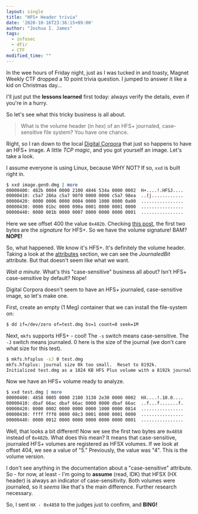 ```yaml
---
layout: single
title: "HFS+ Header trivia"
date: '2020-10-16T23:36:15+09:00'
author: "Joshua I. James"
tags:
  - infosec
  - dfir
  - CTF
modified_time: ""
---
```


In the wee hours of Friday night, just as I was tucked in and toasty, Magnet Weekly CTF dropped a 10 point trivia question. I jumped to answer it like a kid on Christmas day...

I'll just put the **lessons learned** first today: always verify the details, even if you're in a hurry.

So let's see what this tricky business is all about.

> What is the volume header (in hex) of an HFS+ journaled, case-sensitive file system? You have one chance.

Right, so I ran down to the local [Digital Corpora](http://downloads.digitalcorpora.org/corpora/drives/nps-2009-hfsjtest1/)
that just so happens to have an HFS+ image. A little *TCP magic*, and you got yourself an image. Let's take a look.

I assume everyone is using Linux, because WHY NOT? If so, ```xxd``` is built right in.

```bash
$ xxd image.gen0.dmg | more
00000400: 482b 0004 0000 2100 4846 534a 0000 0002  H+....!.HFSJ....
00000410: c5a7 286a c5a7 98f0 0000 0000 c5a7 98ea  ..(j............
00000420: 0000 0006 0000 0004 0000 1000 0000 0a00  ................
00000430: 0000 01bc 0000 090a 0001 0000 0001 0000  ................
00000440: 0000 001b 0000 0007 0000 0000 0000 0001  ................
```

Here we see offset 400 the value ```0x482b```. Checking [this post](http://dubeyko.com/development/FileSystems/HFSPLUS/hexdumps/hfsplus_volume_header.html#attributes), the first two bytes are the *signature* for HFS+. So we have the volume signature! BAM? **NOPE!**

So, what happened. We know it's HFS+. It's definitely the volume header. Taking a look at the [attributes](http://dubeyko.com/development/FileSystems/HFSPLUS/hexdumps/hfsplus_volume_header.html#attributes) section, we can see the *JournaledBit* attribute. But that doesn't seem like what we want.

*Wait a minute.* What's this "case-sensitive" business all about? Isn't HFS+ case-sensitive by default? Nope!

Digital Corpora doesn't seem to have an HFS+ journaled, case-sensitive image, so let's make one.

First, create an empty (1 Meg) container that we can install the file-system on:

```bash
$ dd if=/dev/zero of=test.dmg bs=1 count=0 seek=1M
```

Next, ```mkfs``` supports HFS+ - cool! The ```-s``` switch means case-sensitive. The ```-J``` switch means journaled. 0 here is the size of the journal (we don't care what size for this test).

```bash
$ mkfs.hfsplus -sJ 0 test.dmg
mkfs.hfsplus: journal size 0k too small.  Reset to 8192k.
Initialized test.dmg as a 1024 KB HFS Plus volume with a 8192k journal
```

Now we have an HFS+ volume ready to analyze.

```bash
$ xxd test.dmg | more
00000400: 4858 0005 0000 2100 3130 2e30 0000 0002  HX....!.10.0....
00000410: dbaf 66ac dbaf 66ac 0000 0000 dbaf 66ac  ..f...f.......f.
00000420: 0000 0002 0000 0000 0000 1000 0000 0814  ................
00000430: ffff fff0 0000 08c3 0001 0000 0001 0000  ................
00000440: 0000 0012 0000 0000 0000 0000 0000 0001  ................
```

Well, that looks a bit different! Now we see the first two bytes are ```0x4858``` instead of ```0x482b```.
What does this mean? It means that case-sensitive, journaled HFS+ volumes are registered as HFSX volumes.
If we look at offset 404, we see a value of "5." Previously, the value was "4". This is the volume version.

I don't see anything in the documentation about a "case-sensitive" attribute. So - for now, at least - I'm going
to **assume** (read, IDK) that HFSX (HX header) is always an indicator of case-sensitivity. Both volumes were journaled, so it
*seems* like that's the main difference. Further research necessary.

So, I sent ```HX - 0x4858``` to the judges just to confirm, and **BING!**